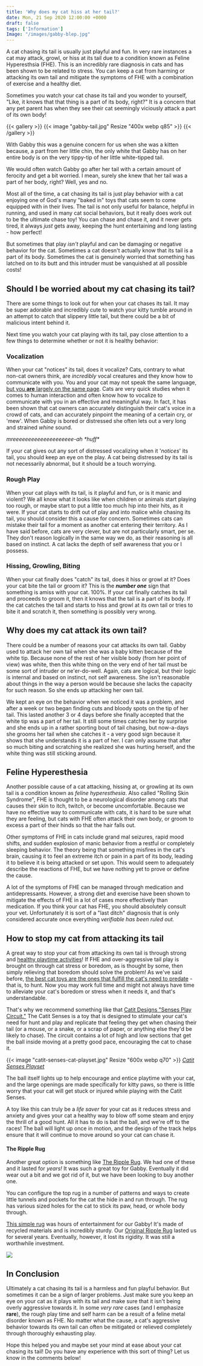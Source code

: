 ```yaml
---
title: 'Why does my cat hiss at her tail?'
date: Mon, 21 Sep 2020 12:00:00 +0000
draft: false
tags: ['Information']
Image: "/images/gabby-blep.jpg"
---
```


A cat chasing its tail is usually just playful and fun. In very rare instances a cat may attack, growl, or hiss at its tail due to a condition known as Feline Hyperesthsia (FHE). This is an incredibly rare diagnosis in cats and has been shown to be related to stress. You can keep a cat from harming or attacking its own tail and mitigate the symptoms of FHE with a combination of exercise and a healthy diet.

Sometimes you watch your cat chase its tail and you wonder to yourself, "Like, it knows that that thing is a part of its body, right?" It is a concern that any pet parent has when they see their cat seemingly viciously attack a part of its own body!

{{< gallery >}}
  {{< image "gabby-tail.jpg" Resize "400x webp q85" >}}
{{< /gallery >}}

With Gabby this was a genuine concern for us when she was a kitten because, a part from her little chin, the only white that Gabby has on her entire body is on the very tippy-tip of her little white-tipped tail.

We would often watch Gabby go after her tail with a certain amount of ferocity and get a bit worried. I mean, surely she knew that her tail was a part of her body, right? Well, yes and no.

Most all of the time, a cat chasing its tail is just play behavior with a cat enjoying one of God's many "baked in" toys that cats seem to come equipped with in their lives. The tail is not only useful for balance, helpful in running, and used in many cat social behaviors, but it really does work out to be the ultimate chase toy! You can chase and chase it, and it never gets tired, it always _just_ gets away, keeping the hunt entertaining and long lasting - how perfect!

But sometimes that play _isn't_ playful and can be damaging or negative behavior for the cat. Sometimes a cat doesn't actually know that its tail is a part of its body. Sometimes the cat is genuinely worried that something has latched on to its butt and this intruder must be vanquished at all possible costs!

Should I be worried about my cat chasing its tail?
--------------------------------------------------

There are some things to look out for when your cat chases its tail. It may be super adorable and incredibly cute to watch your kitty tumble around in an attempt to catch that slippery little tail, but there could be a bit of malicious intent behind it.

Next time you watch your cat playing with its tail, pay close attention to a few things to determine whether or not it is healthy behavior:

### Vocalization

When your cat "notices" its tail, does it vocalize? Cats, contrary to what non-cat owners think, are _incredibly_ vocal creatures and they know how to communicate with you. You and your cat may not speak the same language, [but you **are** largely on the same page](https://www.gabbythetabby.com/cat-think-im-mom-dad/). Cats are very quick studies when it comes to human interaction and often know how to vocalize to communicate with you in an effective and meaningful way. In fact, it has been shown that cat owners can accurately distinguish their cat's voice in a crowd of cats, and can accurately pinpoint the meaning of a certain cry, or 'mew'. When Gabby is bored or distressed she often lets out a very long and strained _whine_ sound.

_mreeeeeeeeeeeeeeeeeeee-ah \*huff\*_

If your cat gives out any sort of distressed vocalizing when it '_notices_' its tail, you should keep an eye on the play. A cat being distressed by its tail is not necessarily abnormal, but it should be a touch worrying.

### Rough Play

When your cat plays with its tail, is it playful and fun, or is it manic and violent? We all know what it looks like when children or animals start playing too rough, or maybe start to put a little too much hip into their hits, as it were. If your cat starts to drift out of play and into malice while chasing its tail, you should consider this a cause for concern. Sometimes cats can mistake their tail for a moment as another cat entering their territory. As I have said before, cats are very clever, but are not particularly smart, per se. They don't reason logically in the same way we do, as their reasoning is all based on instinct. A cat lacks the depth of self awareness that you or I possess.

### Hissing, Growling, Biting

When your cat finally does "catch" its tail, does it hiss or growl at it? Does your cat bite the tail or groom it? This is the _**number one**_ sign that something is amiss with your cat. 100%. If your cat finally catches its tail and proceeds to groom it, then it knows that the tail is a part of its body. If the cat catches the tail and starts to hiss and growl at its own tail or tries to bite it and scratch it, then something is possibly very wrong.

Why does my cat attack its own tail?
------------------------------------

There could be a number of reasons your cat attacks its own tail. Gabby used to attack her own tail when she was a baby kitten because of the white tip. Because none of the rest of her visible body (from her point of view) was white, then this white thing on the very end of her tail must be some sort of intruder or ne'er-do-well. Again, cats are logical, but their logic is internal and based on instinct, not self awareness. She isn't reasonable about things in the way a person would be because she lacks the capacity for such reason. So she ends up attacking her own tail.

We kept an eye on the behavior when we noticed it was a problem, and after a week or two began finding cuts and bloody spots on the tip of her tail. This lasted another 3 or 4 days before she finally accepted that the white tip was a part of her tail. It still some times catches her by surprise and she ends up in a rather sporting bout of tail chasing, but now-a-days she grooms her tail when she catches it - a very good sign because it shows that she understands it is a part of her. I can only assume that after so much biting and scratching she realized she was hurting herself, and the white thing was still sticking around.

Feline Hyperesthesia
--------------------

Another possible cause of a cat attacking, hissing at, or growling at its own tail is a condition known as _feline hyperesthesia_. Also called "Rolling Skin Syndrome", FHE is thought to be a neurological disorder among cats that causes their skin to itch, twitch, or become uncomfortable. Because we have no effective way to communicate with cats, it is hard to be sure what they are feeling, but cats with FHE often attack their own body, or groom to excess a part of their hinds so that the hair falls out.

Other symptoms of FHE in cats include grand mal seizures, rapid mood shifts, and sudden explosion of manic behavior from a restful or completely sleeping behavior. The theory being that something misfires in the cat's brain, causing it to feel an extreme itch or pain in a part of its body, leading it to believe it is being attacked or set upon. This would seem to adequately describe the reactions of FHE, but we have nothing yet to prove or define the cause.

A lot of the symptoms of FHE can be managed through medication and antidepressants. However, a strong diet and exercise have been shown to mitigate the effects of FHE in a lot of cases more effectively than medication. If you think your cat has FHE, you should absolutely consult your vet. Unfortunately it is sort of a "last ditch" diagnosis that is only considered accurate once everything _verifiable has been ruled out._

How to stop my cat from attacking its tail
------------------------------------------

A great way to stop your cat from attacking its own tail is through strong and [healthy playtime activities](http://amzn.to/2hJelOz)! If FHE and over-aggressive tail play is brought on through cat stress or boredom, as is thought by some, then simply relieving that boredom should solve the problem! As we've said before, [the best cat toys are the ones that fulfill the cat's need to predate](/best-cat-toys-amazon-2022/) - that is, to hunt. Now you may work full time and might not always have time to alleviate your cat's boredom or stress when it needs it, and that's understandable.

That's why we recommend something like that [Catit Designs "Senses Play Circuit."](http://amzn.to/2hJelOz) The Catit Senses is a toy that is designed to stimulate your cat's need for hunt and play and replicate that feeling they get when chasing their tail (or a mouse, or a snake, or a scrap of paper, or anything else they'd be likely to chase).  The circuit contains a lot of high and low sections that get the ball inside moving at a pretty good pace, encouraging the cat to chase it.

{{< image "catit-senses-cat-playset.jpg" Resize "600x webp q70" >}} *[Catit Senses Playset](http://amzn.to/2hJelOz)*

The ball itself lights up to help encourage and entice playtime with your cat, and the large openings are made specifically for kitty paws, so there is little worry that your cat will get stuck or injured while playing with the Catit Senses.

A toy like this can truly be a _life saver_ for your cat as it reduces stress and anxiety and gives your cat a healthy way to blow off some steam and enjoy the thrill of a good hunt. All it has to do is bat the ball, and we're off to the races! The ball will light up once in motion, and the design of the track helps ensure that it will continue to move around so your cat can chase it.

#### The Ripple Rug

Another great option is something like [The Ripple Rug](https://amzn.to/3a1egnD). We had one of these and it lasted for _years!_ It was such a great toy for Gabby. Eventually it did wear out a bit and we got rid of it, but we have been looking to buy another one.

You can configure the top rug in a number of patterns and ways to create little tunnels and pockets for the cat the hide in and run through. The rug has various sized holes for the cat to stick its paw, head, or whole body through.

[This simple rug](https://amzn.to/3a1egnD) was hours of entertainment for our Gabby! It's made of recycled materials and is incredibly sturdy. Our [Original Ripple Rug](https://amzn.to/3a1egnD) lasted us for several years. Eventually, however, it lost its rigidity. It was still a worthwhile investment.

![](https://m.media-amazon.com/images/I/71dghidS4uL._AC_SX466_.jpg)

In Conclusion
-------------

Ultimately a cat chasing its tail is a harmless and fun playful behavior. But sometimes it can be a sign of larger problems. Just make sure you keep an eye on your cat as it plays with its tail and make sure that it isn't being overly aggressive towards it. In some _very rare_ cases (and I emphasize **rare**), the rough play time and self harm can be a result of a feline metal disorder known as FHE. No matter what the cause, a cat's aggressive behavior towards its own tail can often be mitigated or relieved completely through thoroughly exhausting play.

Hope this helped you and maybe set your mind at ease about your cat chasing its tail! Do you have any experience with this sort of thing? Let us know in the comments below!